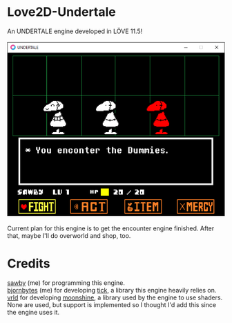 # Love2D-Undertale
An UNDERTALE engine developed in LÖVE 11.5!</br></br>![A screenshot of the W.I.P battle engine](./github/images/screenshot.png "Screenshot of the W.I.P battle engine")</br></br>Current plan for this engine is to get the encounter engine finished. After that, maybe I'll do overworld and shop, too.
# Credits
[sawby](https://github.com/bradensMG) (me) for programming this engine.</br>[bjornbytes](https://github.com/bjornbytes) (me) for developing [tick](https://github.com/bjornbytes/tick), a library this engine heavily relies on.</br>[vrld](https://github.com/vrld) for developing [moonshine](https://github.com/vrld/moonshine), a library used by the engine to use shaders. None are used, but support is implemented so I thought I'd add this since the engine uses it.